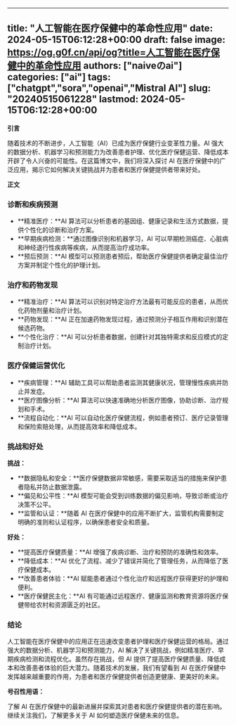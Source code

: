 
---
title: "人工智能在医疗保健中的革命性应用"
date: 2024-05-15T06:12:28+00:00
draft: false
image: https://og.g0f.cn/api/og?title=人工智能在医疗保健中的革命性应用
authors: ["naiveのai"]
categories: ["ai"]
tags: ["chatgpt","sora","openai","Mistral AI"]
slug: "20240515061228"
lastmod: 2024-05-15T06:12:28+00:00
---
**引言**

随着技术的不断进步，人工智能（AI）已成为医疗保健行业变革性力量。AI 强大的数据分析、机器学习和预测能力为改善患者护理、优化医疗保健运营、降低成本开辟了令人兴奋的可能性。在这篇博文中，我们将深入探讨 AI 在医疗保健中的广泛应用，揭示它如何解决关键挑战并为患者和医疗保健提供者带来好处。

**正文**

### 诊断和疾病预测

* **精准医疗：**AI 算法可以分析患者的基因组、健康记录和生活方式数据，提供个性化的诊断和治疗方案。
* **早期疾病检测：**通过图像识别和机器学习，AI 可以早期检测癌症、心脏病和神经退行性疾病等疾病，从而提高治疗成功率。
* **预后预测：**AI 模型可以预测患者预后，帮助医疗保健提供者确定最佳治疗方案并制定个性化的护理计划。

### 治疗和药物发现

* **精准治疗：**AI 算法可以识别对特定治疗方法最有可能反应的患者，从而优化药物剂量和治疗计划。
* **药物发现：**AI 正在加速药物发现过程，通过预测分子相互作用和识别潜在候选药物。
* **个性化治疗：**AI 可以分析患者数据，创建针对其独特需求和反应模式的定制治疗计划。

### 医疗保健运营优化

* **疾病管理：**AI 辅助工具可以帮助患者监测其健康状况，管理慢性疾病并防止并发症。
* **医疗图像分析：**AI 算法可以快速准确地分析医疗图像，协助诊断、治疗规划和手术。
* **流程自动化：**AI 可以自动化医疗保健流程，例如患者预订、医疗记录管理和保险索赔处理，从而提高效率和降低成本。

### 挑战和好处

**挑战：**

* **数据隐私和安全：**医疗保健数据非常敏感，需要采取适当的措施来保护患者隐私并防止数据泄露。
* **偏见和公平性：**AI 模型可能会受到训练数据的偏见影响，导致诊断或治疗决策不公平。
* **监管和认证：**随着 AI 在医疗保健中的应用不断扩大，监管机构需要制定明确的准则和认证程序，以确保患者安全和质量。

**好处：**

* **提高医疗保健质量：**AI 增强了疾病诊断、治疗和预防的准确性和效率。
* **降低成本：**AI 优化了流程、减少了错误并简化了管理任务，从而降低了医疗保健成本。
* **改善患者体验：**AI 赋能患者通过个性化治疗和远程医疗获得更好的护理和便利。
* **医疗保健民主化：**AI 有可能通过远程医疗、健康监测和教育资源将医疗保健带给农村和资源匮乏的社区。

### 结论

人工智能在医疗保健中的应用正在迅速改变患者护理和医疗保健运营的格局。通过强大的数据分析、机器学习和预测能力，AI 解决了关键挑战，例如精准医疗、早期疾病检测和流程优化。虽然存在挑战，但 AI 提供了提高医疗保健质量、降低成本和改善患者体验的巨大潜力。随着技术的发展，我们有望看到 AI 在医疗保健中发挥越来越重要的作用，为患者和医疗保健提供者创造更健康、更美好的未来。

**号召性用语：**

了解 AI 在医疗保健中的最新进展并探索其对患者和医疗保健提供者的潜在影响。继续关注我们，了解更多关于 AI 如何塑造医疗保健未来的信息。
